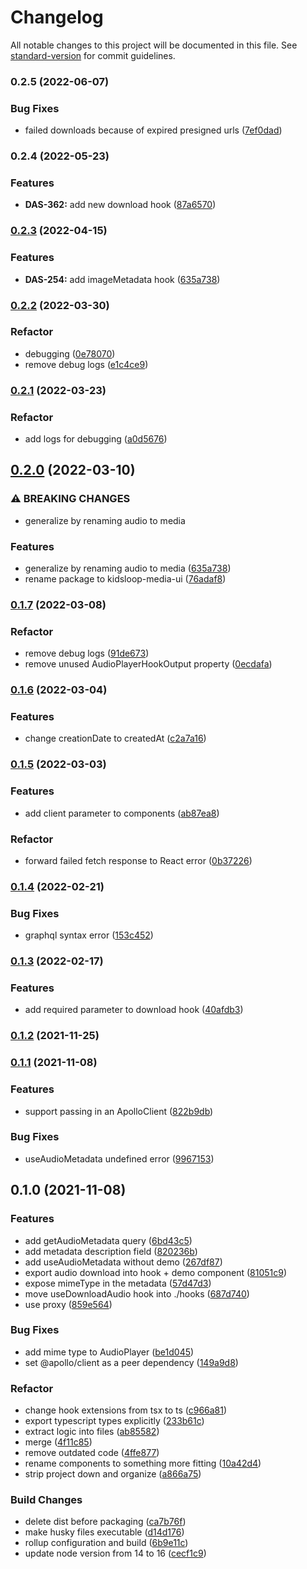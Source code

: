 # Changelog

All notable changes to this project will be documented in this file. See [standard-version](https://github.com/conventional-changelog/standard-version) for commit guidelines.

### 0.2.5 (2022-06-07)


### Bug Fixes

* failed downloads because of expired presigned urls ([7ef0dad](https://github.com/kl-engineering/kidsloop-media-hooks/commit/7ef0dad6162b021115e369b484572bdb07d2c1a3))

### 0.2.4 (2022-05-23)


### Features

* **DAS-362:** add new download hook ([87a6570](https://github.com/kl-engineering/kidsloop-media-hooks/commit/87a65704611bf31362a28caca251fbbbf5deaf8a))

### [0.2.3](https://github.com/KL-Engineering/kidsloop-media-hooks/compare/v0.2.2...v0.2.3) (2022-04-15)


### Features

* **DAS-254:** add imageMetadata hook ([635a738](https://github.com/KL-Engineering/kidsloop-media-hooks/commit/284b6f78e6df084de1ec5ed45daea82f9ff86de6))

### [0.2.2](https://github.com/KL-Engineering/kidsloop-media-hooks/compare/v0.2.1..v0.2.2) (2022-03-30)


### Refactor

* debugging ([0e78070](https://github.com/KL-Engineering/kidsloop-media-hooks/commit/0e78070d016c9de89b7fac2c38903a2dd3e315ad))
* remove debug logs ([e1c4ce9](https://github.com/KL-Engineering/kidsloop-media-hooks/commit/e1c4ce9ed4122eb71925a43ff596d6bf2907d2b8))

### [0.2.1](https://github.com/KL-Engineering/kidsloop-media-hooks/compare/v0.2.0..v0.2.1) (2022-03-23)


### Refactor

* add logs for debugging ([a0d5676](https://github.com/KL-Engineering/kidsloop-media-hooks/commit/a0d567605a4c92a87248c3685107b1eb375fe75e))

## [0.2.0](https://github.com/KL-Engineering/kidsloop-media-hooks/compare/v0.1.7..v0.2.0) (2022-03-10)


### ⚠ BREAKING CHANGES

* generalize by renaming audio to media

### Features

* generalize by renaming audio to media ([635a738](https://github.com/KL-Engineering/kidsloop-media-hooks/commit/635a738ac74744a4095d3267277a0c4a848d1286))
* rename package to kidsloop-media-ui ([76adaf8](https://github.com/KL-Engineering/kidsloop-media-hooks/commit/76adaf8edb527f6034be4cb0171715462bcf0a7b))

### [0.1.7](https://github.com/KL-Engineering/kidsloop-media-hooks/compare/v0.1.6..v0.1.7) (2022-03-08)


### Refactor

* remove debug logs ([91de673](https://github.com/KL-Engineering/kidsloop-media-hooks/commit/91de673051b558de546c0584d5215c88a35ad004))
* remove unused AudioPlayerHookOutput property ([0ecdafa](https://github.com/KL-Engineering/kidsloop-media-hooks/commit/0ecdafa0c406d995aa43b890d36c074c5ff6e079))

### [0.1.6](https://github.com/KL-Engineering/kidsloop-media-hooks/compare/v0.1.5..v0.1.6) (2022-03-04)


### Features

* change creationDate to createdAt ([c2a7a16](https://github.com/KL-Engineering/kidsloop-media-hooks/commit/c2a7a1636d722f96c1ede9953485cc02506d16e9))

### [0.1.5](https://github.com/KL-Engineering/kidsloop-media-hooks/compare/v0.1.4..v0.1.5) (2022-03-03)


### Features

* add client parameter to components ([ab87ea8](https://github.com/KL-Engineering/kidsloop-media-hooks/commit/ab87ea8cdece96d28264e25d0d2a131c7201b147))


### Refactor

* forward failed fetch response to React error ([0b37226](https://github.com/KL-Engineering/kidsloop-media-hooks/commit/0b372267a6dceb6b2829e1c9886c1ff37bcac037))

### [0.1.4](https://github.com/KL-Engineering/kidsloop-media-hooks/compare/v0.1.3..v0.1.4) (2022-02-21)


### Bug Fixes

* graphql syntax error ([153c452](https://github.com/KL-Engineering/kidsloop-media-hooks/commit/153c45287113c7d9d386982cb78b6cb1bb1568b4))

### [0.1.3](https://github.com/KL-Engineering/kidsloop-media-hooks/compare/v0.1.2..v0.1.3) (2022-02-17)


### Features

* add required parameter to download hook ([40afdb3](https://github.com/KL-Engineering/kidsloop-media-hooks/commit/40afdb3f516a429abec773eb50757a9b67ae6651))

### [0.1.2](https://github.com/KL-Engineering/kidsloop-media-hooks/compare/v0.1.1..v0.1.2) (2021-11-25)

### [0.1.1](https://github.com/KL-Engineering/kidsloop-media-hooks/compare/v0.1.0..v0.1.1) (2021-11-08)


### Features

* support passing in an ApolloClient ([822b9db](https://github.com/KL-Engineering/kidsloop-media-hooks/commit/822b9dbfff735b1b67c4213d0e8ed956b3ec1811))


### Bug Fixes

* useAudioMetadata undefined error ([9967153](https://github.com/KL-Engineering/kidsloop-media-hooks/commit/99671530b99ef687157e873dd099e21fbbcdcd9d))

## 0.1.0 (2021-11-08)


### Features

* add getAudioMetadata query ([6bd43c5](https://github.com/KL-Engineering/kidsloop-media-hooks/commit/6bd43c5b041ba898128adcb95df568006f550e44))
* add metadata description field ([820236b](https://github.com/KL-Engineering/kidsloop-media-hooks/commit/820236b34e19a1e7a939b871046b4c68f6b8fefa))
* add useAudioMetadata without demo ([267df87](https://github.com/KL-Engineering/kidsloop-media-hooks/commit/267df87644466cfc09a2ff79c40b1ab38e9c4280))
* export audio download into hook + demo component ([81051c9](https://github.com/KL-Engineering/kidsloop-media-hooks/commit/81051c931b1e87002c6817a62cbcd0958df6b32a))
* expose mimeType in the metadata ([57d47d3](https://github.com/KL-Engineering/kidsloop-media-hooks/commit/57d47d35f627f54f3110f1e6ff525ed8701fef1f))
* move useDownloadAudio hook into ./hooks ([687d740](https://github.com/KL-Engineering/kidsloop-media-hooks/commit/687d740381007546d78fdd5f0a116d8f1c4cdc2c))
* use proxy ([859e564](https://github.com/KL-Engineering/kidsloop-media-hooks/commit/859e5647467244c7b6ab21408f07932f258f839c))


### Bug Fixes

* add mime type to AudioPlayer ([be1d045](https://github.com/KL-Engineering/kidsloop-media-hooks/commit/be1d0457e16b5bfed84097c0a50fa18451fc3219))
* set @apollo/client as a peer dependency ([149a9d8](https://github.com/KL-Engineering/kidsloop-media-hooks/commit/149a9d82c69cad7ca38bb4ad3cbf191d142a4a68))


### Refactor

* change hook extensions from tsx to ts ([c966a81](https://github.com/KL-Engineering/kidsloop-media-hooks/commit/c966a817c982c7ef5f85d5ebb329ca22cb978a44))
* export typescript types explicitly ([233b61c](https://github.com/KL-Engineering/kidsloop-media-hooks/commit/233b61cf14edc54e3395a75497289dbfa3320acd))
* extract logic into files ([ab85582](https://github.com/KL-Engineering/kidsloop-media-hooks/commit/ab855823b70e1e8497d1174a53dec0782cabbefa))
* merge ([4f11c85](https://github.com/KL-Engineering/kidsloop-media-hooks/commit/4f11c851e4d04cd5c3de2f44dde282aa1995a903))
* remove outdated code ([4ffe877](https://github.com/KL-Engineering/kidsloop-media-hooks/commit/4ffe87732ac8806f53bd29d657fd828d3ef3d5c8))
* rename components to something more fitting ([10a42d4](https://github.com/KL-Engineering/kidsloop-media-hooks/commit/10a42d4ccea3fe52625ab532ed0c40131d214e7f))
* strip project down and organize ([a866a75](https://github.com/KL-Engineering/kidsloop-media-hooks/commit/a866a758585245d7e63d054499803a073cc3b8a5))


### Build Changes

* delete dist before packaging ([ca7b76f](https://github.com/KL-Engineering/kidsloop-media-hooks/commit/ca7b76f6b01d45b45096f94d80be298c389b9cb7))
* make husky files executable ([d14d176](https://github.com/KL-Engineering/kidsloop-media-hooks/commit/d14d176b8cd4a7eab807bea54d3bd4ef4a6b4ed5))
* rollup configuration and build ([6b9e11c](https://github.com/KL-Engineering/kidsloop-media-hooks/commit/6b9e11c2a31e0424bca057fcd1d344eabad1f278))
* update node version from 14 to 16 ([cecf1c9](https://github.com/KL-Engineering/kidsloop-media-hooks/commit/cecf1c9cc5366269ad9c53d72a150755a81ae48f))
